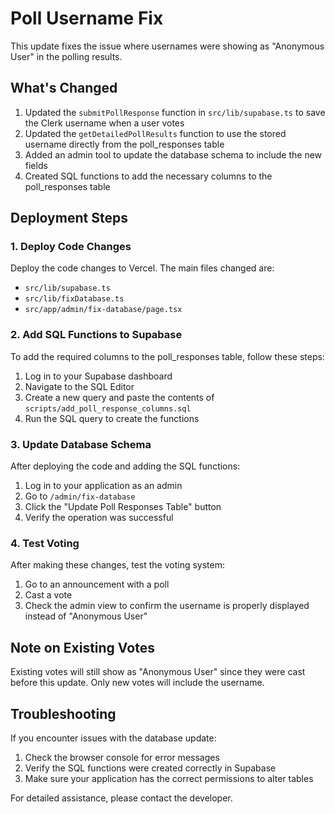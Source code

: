 # Poll Username Fix

This update fixes the issue where usernames were showing as "Anonymous User" in the polling results.

## What's Changed

1. Updated the `submitPollResponse` function in `src/lib/supabase.ts` to save the Clerk username when a user votes
2. Updated the `getDetailedPollResults` function to use the stored username directly from the poll_responses table
3. Added an admin tool to update the database schema to include the new fields
4. Created SQL functions to add the necessary columns to the poll_responses table

## Deployment Steps

### 1. Deploy Code Changes

Deploy the code changes to Vercel. The main files changed are:

- `src/lib/supabase.ts`
- `src/lib/fixDatabase.ts`
- `src/app/admin/fix-database/page.tsx`

### 2. Add SQL Functions to Supabase

To add the required columns to the poll_responses table, follow these steps:

1. Log in to your Supabase dashboard
2. Navigate to the SQL Editor
3. Create a new query and paste the contents of `scripts/add_poll_response_columns.sql`
4. Run the SQL query to create the functions

### 3. Update Database Schema

After deploying the code and adding the SQL functions:

1. Log in to your application as an admin
2. Go to `/admin/fix-database`
3. Click the "Update Poll Responses Table" button
4. Verify the operation was successful

### 4. Test Voting

After making these changes, test the voting system:

1. Go to an announcement with a poll
2. Cast a vote
3. Check the admin view to confirm the username is properly displayed instead of "Anonymous User"

## Note on Existing Votes

Existing votes will still show as "Anonymous User" since they were cast before this update. Only new votes will include the username.

## Troubleshooting

If you encounter issues with the database update:

1. Check the browser console for error messages
2. Verify the SQL functions were created correctly in Supabase
3. Make sure your application has the correct permissions to alter tables

For detailed assistance, please contact the developer. 